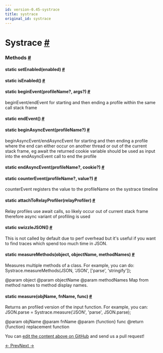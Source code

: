 ```yaml
---
id: version-0.45-systrace
title: systrace
original_id: systrace
---
```

<a id="content"></a><h1><a class="anchor" name="systrace"></a>Systrace <a class="hash-link" href="docs/systrace.html#systrace">#</a></h1><div><div></div><span><h3><a class="anchor" name="methods"></a>Methods <a class="hash-link" href="docs/systrace.html#methods">#</a></h3><div class="props"><div class="prop"><h4 class="methodTitle"><a class="anchor" name="setenabled"></a><span class="methodType">static </span>setEnabled<span class="methodType">(enabled)</span> <a class="hash-link" href="docs/systrace.html#setenabled">#</a></h4></div><div class="prop"><h4 class="methodTitle"><a class="anchor" name="isenabled"></a><span class="methodType">static </span>isEnabled<span class="methodType">()</span> <a class="hash-link" href="docs/systrace.html#isenabled">#</a></h4></div><div class="prop"><h4 class="methodTitle"><a class="anchor" name="beginevent"></a><span class="methodType">static </span>beginEvent<span class="methodType">(profileName?, args?)</span> <a class="hash-link" href="docs/systrace.html#beginevent">#</a></h4><div><p>beginEvent/endEvent for starting and then ending a profile within the same call stack frame</p></div></div><div class="prop"><h4 class="methodTitle"><a class="anchor" name="endevent"></a><span class="methodType">static </span>endEvent<span class="methodType">()</span> <a class="hash-link" href="docs/systrace.html#endevent">#</a></h4></div><div class="prop"><h4 class="methodTitle"><a class="anchor" name="beginasyncevent"></a><span class="methodType">static </span>beginAsyncEvent<span class="methodType">(profileName?)</span> <a class="hash-link" href="docs/systrace.html#beginasyncevent">#</a></h4><div><p>beginAsyncEvent/endAsyncEvent for starting and then ending a profile where the end can either
occur on another thread or out of the current stack frame, eg await
the returned cookie variable should be used as input into the endAsyncEvent call to end the profile</p></div></div><div class="prop"><h4 class="methodTitle"><a class="anchor" name="endasyncevent"></a><span class="methodType">static </span>endAsyncEvent<span class="methodType">(profileName?, cookie?)</span> <a class="hash-link" href="docs/systrace.html#endasyncevent">#</a></h4></div><div class="prop"><h4 class="methodTitle"><a class="anchor" name="counterevent"></a><span class="methodType">static </span>counterEvent<span class="methodType">(profileName?, value?)</span> <a class="hash-link" href="docs/systrace.html#counterevent">#</a></h4><div><p>counterEvent registers the value to the profileName on the systrace timeline</p></div></div><div class="prop"><h4 class="methodTitle"><a class="anchor" name="attachtorelayprofiler"></a><span class="methodType">static </span>attachToRelayProfiler<span class="methodType">(relayProfiler)</span> <a class="hash-link" href="docs/systrace.html#attachtorelayprofiler">#</a></h4><div><p>Relay profiles use await calls, so likely occur out of current stack frame
therefore async variant of profiling is used</p></div></div><div class="prop"><h4 class="methodTitle"><a class="anchor" name="swizzlejson"></a><span class="methodType">static </span>swizzleJSON<span class="methodType">()</span> <a class="hash-link" href="docs/systrace.html#swizzlejson">#</a></h4><div><p>This is not called by default due to perf overhead but it's useful
if you want to find traces which spend too much time in JSON.</p></div></div><div class="prop"><h4 class="methodTitle"><a class="anchor" name="measuremethods"></a><span class="methodType">static </span>measureMethods<span class="methodType">(object, objectName, methodNames)</span> <a class="hash-link" href="docs/systrace.html#measuremethods">#</a></h4><div><p>Measures multiple methods of a class. For example, you can do:
Systrace.measureMethods(JSON, 'JSON', ['parse', 'stringify']);</p><p>@param object
@param objectName
@param methodNames Map from method names to method display names.</p></div></div><div class="prop"><h4 class="methodTitle"><a class="anchor" name="measure"></a><span class="methodType">static </span>measure<span class="methodType">(objName, fnName, func)</span> <a class="hash-link" href="docs/systrace.html#measure">#</a></h4><div><p>Returns an profiled version of the input function. For example, you can:
JSON.parse = Systrace.measure('JSON', 'parse', JSON.parse);</p><p>@param objName
@param fnName
@param {function} func
@return {function} replacement function</p></div></div></div></span></div><p class="edit-page-block">You can <a target="_blank" href="https://github.com/facebook/react-native/blob/master/Libraries/Performance/Systrace.js">edit the content above on GitHub</a> and send us a pull request!</p><div class="docs-prevnext"><a class="docs-prev" href="docs/stylesheet.html#content">← Prev</a><a class="docs-next" href="docs/timepickerandroid.html#content">Next →</a></div>
